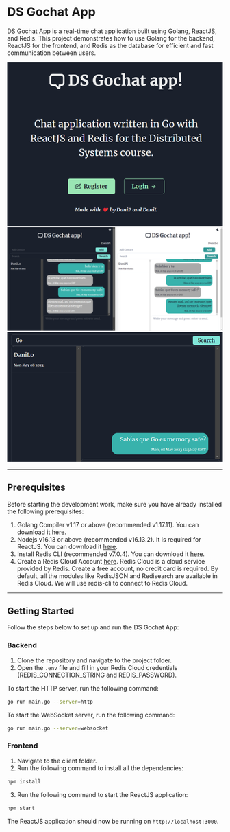 # DS Gochat App

DS Gochat App is a real-time chat application built using Golang, ReactJS, and Redis. This project demonstrates how to use Golang for the backend, ReactJS for the frontend, and Redis as the database for efficient and fast communication between users.

![](assets/home.png)
![](assets/chat.png)
![](assets/search.png)

---

## Prerequisites

Before starting the development work, make sure you have already installed the following prerequisites:

1. Golang Compiler v1.17 or above (recommended v1.17.11). You can download it [here](https://golang.org/dl/).
2. Nodejs v16.13 or above (recommended v16.13.2). It is required for ReactJS. You can download it [here](https://nodejs.org/en/download/).
3. Install Redis CLI (recommended v7.0.4). You can download it [here](https://redis.io/download).
4. Create a Redis Cloud Account [here](https://redislabs.com/try-free/). Redis Cloud is a cloud service provided by Redis. Create a free account, no credit card is required. By default, all the modules like RedisJSON and Redisearch are available in Redis Cloud. We will use redis-cli to connect to Redis Cloud.
---

## Getting Started

Follow the steps below to set up and run the DS Gochat App:

### Backend

1. Clone the repository and navigate to the project folder.
2. Open the `.env` file and fill in your Redis Cloud credentials (REDIS_CONNECTION_STRING and REDIS_PASSWORD).

To start the HTTP server, run the following command:

```sh
go run main.go --server=http
```

To start the WebSocket server, run the following command:

```sh
go run main.go --server=websocket
```

### Frontend
1. Navigate to the client folder.
2. Run the following command to install all the dependencies:

```sh
npm install
```

3. Run the following command to start the ReactJS application:

```sh
npm start
```

The ReactJS application should now be running on `http://localhost:3000`.
